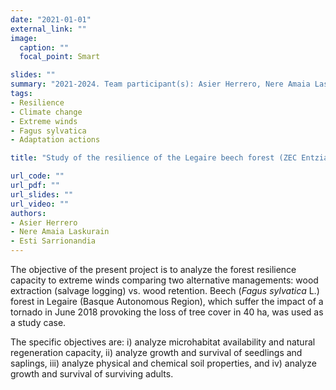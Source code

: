 ```yaml
---
date: "2021-01-01"
external_link: ""
image:
  caption: ""
  focal_point: Smart

slides: ""
summary: "2021-2024. Team participant(s): Asier Herrero, Nere Amaia Laskurain, Esti Sarrionaindia"
tags:
- Resilience
- Climate change
- Extreme winds
- Fagus sylvatica
- Adaptation actions

title: "Study of the resilience of the Legaire beech forest (ZEC Entzia) to the 2018 tornado (File 21/113)"

url_code: ""
url_pdf: ""
url_slides: ""
url_video: ""
authors: 
- Asier Herrero
- Nere Amaia Laskurain
- Esti Sarrionandia
---
```


The objective of the present project is to analyze the forest resilience capacity to extreme winds comparing two alternative managements: wood extraction (salvage logging) vs. wood retention. Beech (*Fagus sylvatica* L.) forest in Legaire (Basque Autonomous Region), which suffer the impact of a tornado in June 2018 provoking the loss of tree cover in 40 ha, was used as a study case.

The specific objectives are: i) analyze microhabitat availability and natural regeneration capacity, ii) analyze growth and survival of seedlings and saplings, iii) analyze physical and chemical soil properties, and iv) analyze growth and survival of surviving adults.

